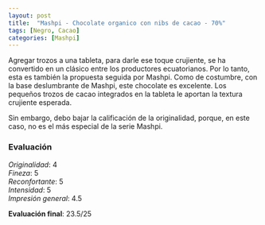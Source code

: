 ```yaml
---
layout: post
title:  "Mashpi - Chocolate organico con nibs de cacao - 70%"
tags: [Negro, Cacao] 
categories: [Mashpi]
---
```



Agregar trozos a una tableta, para darle ese toque crujiente, se ha convertido en un clásico entre los productores ecuatorianos. Por lo tanto, esta es también la propuesta seguida por Mashpi. Como de costumbre, con la base deslumbrante de Mashpi, este chocolate es excelente. Los pequeños trozos de cacao integrados en la tableta le aportan la textura crujiente esperada.

Sin embargo, debo bajar la calificación de la originalidad, porque, en este caso, no es el más especial de la serie Mashpi.


### Evaluación

_Originalidad_: 4  
_Fineza_: 5  
_Reconfortante_: 5  
_Intensidad_: 5  
_Impresión general_: 4.5

**Evaluación final**: 23.5/25